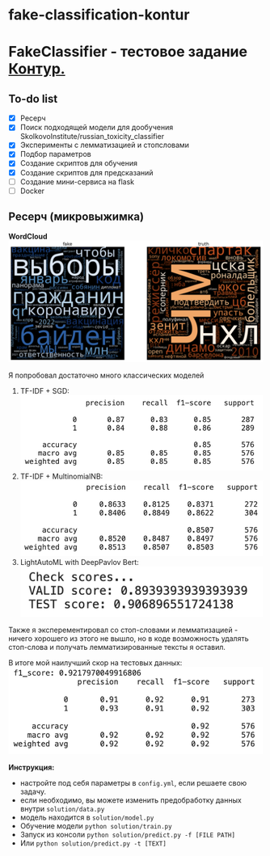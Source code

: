 # fake-classification-kontur

# FakeClassifier - тестовое задание [Контур.](https://kontur.ru)

## To-do list

- [x] Ресерч
- [x] Поиск подходящей модели для дообучения SkolkovoInstitute/russian_toxicity_classifier 
- [x] Эксперименты с лемматизацией и стопсловами
- [x] Подбор параметров
- [x] Создание скриптов для обучения
- [x] Создание скриптов для предсказаний
- [ ] Создание мини-сервиса на flask
- [ ] Docker

## Ресерч (микровыжимка)

**WordCloud**
![alt text](img/wordcloud.png)

Я попробовал достаточно много классических моделей

1. TF-IDF + SGD:
![alt text](img/tfidf_sgd.png)
2. TF-IDF + MultinomialNB:
![alt text](img/tfidf_MultinomialNB.png)
3. LightAutoML with DeepPavlov Bert:
![alt text](img/lama.png)

Также я эксперементировал со стоп-словами и лемматизацией - ничего хорошего из этого не вышло, но в коде возможность удалять стоп-слова и получать лемматизированные тексты я оставил.

В итоге мой наилучший скор на тестовых данных:
![alt text](img/best.png)


**Инструкция:**

- настройте под себя параметры в `config.yml`, если решаете свою задачу.
- если необходимо, вы можете изменить предобработку данных внутри `solution/data.py`
- модель находится в `solution/model.py`
- Обучение модели `python solution/train.py`
- Запуск из консоли `python solution/predict.py -f [FILE PATH]`
- Или `python solution/predict.py -t [TEXT]`

